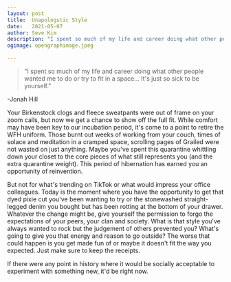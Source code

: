 ```yaml
---
layout: post
title:	Unapologstic Style
date:	2021-05-07
author:	Seve Kim
description: "I spent so much of my life and career doing what other people wanted me to do or try to fit in a space... It's just so sick to be yourself." 
ogimage: opengraphimage.jpeg

---
```


> "I spent so much of my life and career doing what other people wanted me to do or try to fit in a space... It's just so sick to be yourself."

-Jonah Hill

Your Birkenstock clogs and fleece sweatpants were out of frame on your zoom calls, but now we get a chance to show off the full fit. While comfort may have been key to our incubation period, it's come to a point to retire the WFH uniform. Those burnt out weeks of working from your couch, times of solace and meditation in a cramped space, scrolling pages of Grailed were not wasted on just anything. Maybe you've spent this quarantine whittling down your closet to the core pieces of what still represents you (and the extra quarantine weight). This period of hibernation has earned you an opportunity of reinvention.

But not for what's trending on TikTok or what would impress your office colleagues. Today is the moment where you have the opportunity to get that dyed pixie cut you've been wanting to try or the stonewashed straight-legged denim you bought but has been rotting at the bottom of your drawer. Whatever the change might be, give yourself the permission to forgo the expectations of your peers, your clan and society. What is that style you've always wanted to rock but the judgement of others prevented you? What's going to give you that energy and reason to go outside? The worse that could happen is you get made fun of or maybe it doesn't fit the way you expected. Just make sure to keep the receipts.

If there were any point in history where it would be socially acceptable to experiment with something new, it'd be right now.
